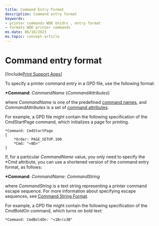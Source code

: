 ```yaml
---
title: Command Entry Format
description: Command entry format
keywords:
- printer commands WDK Unidrv , entry format
- formats WDK printer commands
ms.date: 06/16/2023
ms.topic: concept-article
---
```


# Command entry format

[!include[Print Support Apps](../includes/print-support-apps.md)]

To specify a printer command entry in a GPD file, use the following format:

**\*Command**: *CommandName* {*CommandAttributes*}

where *CommandName* is one of the predefined [command names](command-names.md), and *CommandAttributes* is a set of [command attributes](command-attributes.md).

For example, a GPD file might contain the following specification of the CmdStartPage command, which initializes a page for printing.

```GPD
*Command: CmdStartPage
{
    *Order: PAGE_SETUP.100
    *Cmd: "<0D>"
}
```

If, for a particular *CommandName* value, you only need to specify the \*Cmd attribute, you can use a shortened version of the command entry format, as follows:

**\*Command**: *CommandName*: *CommandString*

where *CommandString* is a text string representing a printer command escape sequence. For more information about specifying escape sequences, see [Command String Format](command-string-format.md).

For example, a GPD file might contain the following specification of the CmdBoldOn command, which turns on bold text:

```GPD
*Command: CmdBoldOn: "<1B>(s3B"
```
